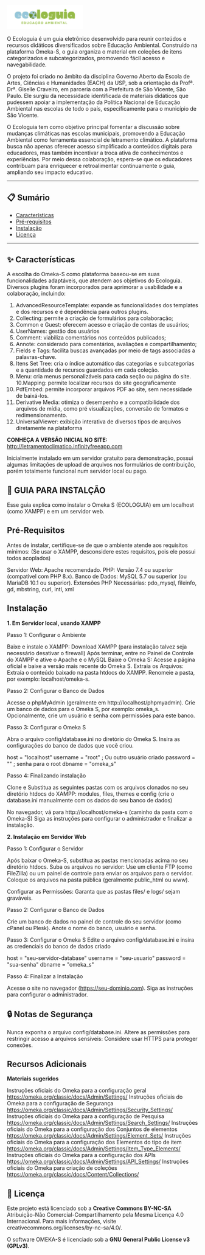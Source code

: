 <img src="logo.png" alt="Logo do Ecologuia" width="200">


O Ecologuia é um guia eletrônico desenvolvido para reunir conteúdos e recursos didáticos diversificados sobre Educação Ambiental. Construído na plataforma Omeka-S, o guia organiza o material em coleções de itens categorizados e subcategorizados, promovendo fácil acesso e navegabilidade.

O projeto foi criado no âmbito da disciplina Governo Aberto da Escola de Artes, Ciências e Humanidades (EACH) da USP, sob a orientação da Profª. Drª. Giselle Craveiro, em parceria com a Prefeitura de São Vicente, São Paulo. Ele surgiu da necessidade identificada de materiais didáticos que pudessem apoiar a implementação da Política Nacional de Educação Ambiental nas escolas de todo o país, especificamente para o município de São Vicente.

O Ecologuia tem como objetivo principal fomentar a discussão sobre mudanças climáticas nas escolas municipais, promovendo a Educação Ambiental como ferramenta essencial de letramento climático. A plataforma busca não apenas oferecer acesso simplificado a conteúdos digitais para educadores, mas também incentivar a troca ativa de conhecimentos e experiências. Por meio dessa colaboração, espera-se que os educadores contribuam para enriquecer e retroalimentar continuamente o guia, ampliando seu impacto educativo.

---

## 📋 **Sumário**

- [Características](#características)
- [Pré-requisitos](#pré-requisitos)
- [Instalação](#instalação)
- [Licença](#licença)

---

## ✨ **Características**

A escolha do Omeka-S como plataforma baseou-se em suas funcionalidades adaptáveis, que atendem aos objetivos do Ecologuia. Diversos plugins foram incorporados para aprimorar a usabilidade e a colaboração, incluindo:

1. AdvancedResourceTemplate: expande as funcionalidades dos templates e dos recursos e é dependência para outros plugins.
2. Collecting: permite a criação de formulários para colaboração;
3. Common e Guest: oferecem acesso e criação de contas de usuários;
4. UserNames: gestão dos usuários
5. Comment: viabiliza comentários nos conteúdos publicados;
6. Annote: considerado para comentários, avaliações e compartilhamento;
7. Fields e Tags: facilita buscas avançadas por meio de tags associadas a palavras-chave.
8. Itens Set Tree: cria o índice automático das categorias e subcategorias e a quantidade de recursos guardados em cada coleção.
9. Menu: cria menus personalizáveis para cada seção ou página do site.
10.Mapping: permite localizar recursos do site geograficamente
11. PdfEmbed: permite incorporar arquivos PDF ao site, sem necessídade de baixá-los.
12. Derivative Media: otimiza o desempenho e a compatibilidade dos arquivos de mídia, como pré visualizações, conversão de 
    formatos e redimensionamento.
13. UniversalViewer: exibição interativa de diversos tipos de arquivos diretamente na plataforma


**CONHEÇA A VERSÃO INICIAL NO SITE:**  http://letramentoclimatico.infinityfreeapp.com

Inicialmente instalado em um servidor gratuito para demonstração, possui algumas limitações de upload de arquivos nos formulários de contribuição, porém totalmente funcional num servidor local ou pago.

## 💾 GUIA PARA INSTALÇÃO
 
Esse guia explica como instalar o Omeka S (ECOLOGUIA) em um localhost (como XAMPP) e em um servidor web.

## **Pré-Requisitos**

Antes de instalar, certifique-se de que o ambiente atende aos requisitos mínimos:
(Se usar o XAMPP, desconsidere estes requisitos, pois ele possui todos acoplados)

Servidor Web: Apache recomendado.
PHP: Versão 7.4 ou superior (compatível com PHP 8.x).
Banco de Dados: MySQL 5.7 ou superior (ou MariaDB 10.1 ou superior).
Extensões PHP Necessárias: pdo_mysql, fileinfo, gd, mbstring, curl, intl, xml

## **Instalação**

**1. Em Servidor local, usando XAMPP**

Passo 1: Configurar o Ambiente

Baixe e instale o XAMPP:
Download XAMPP (para instalação talvez seja necessário desativar o firewall)
Após terminar, entre no Painel de Controle do XAMPP e ative o Apache e o MySQL
Baixe o Omeka S:
Acesse a página oficial e baixe a versão mais recente do Omeka S.
Extraia os Arquivos:
Extraia o conteúdo baixado na pasta htdocs do XAMPP.
Renomeie a pasta, por exemplo: localhost/omeka-s.

Passo 2: Configurar o Banco de Dados

Acesse o phpMyAdmin (geralmente em http://localhost/phpmyadmin).
Crie um banco de dados para o Omeka S, por exemplo: omeka_s.
Opcionalmente, crie um usuário e senha com permissões para este banco.

Passo 3: Configurar o Omeka S

Abra o arquivo config/database.ini no diretório do Omeka S.
Insira as configurações do banco de dados que você criou.

host     = "localhost"
username = "root"   ; Ou outro usuário criado
password = ""       ; senha para o root
dbname   = "omeka_s"

Passo 4: Finalizando instalação  

Clone e Substitua as seguintes pastas com os arquivos clonados no seu 
diretório htdocs do XAMPP: modules, files, themes e config (crie o database.ini manualmente com
os dados do seu banco de dados)

No navegador, vá para http://localhost/omeka-s (caminho da pasta com o Omeka-S)
Siga as instruções para configurar o administrador e finalizar a instalação.

**2. Instalação em Servidor Web**

Passo 1: Configurar o Servidor

Após baixar o Omeka-S, substitua as pastas mencionadas acima no seu diretório htdocs.
Suba os arquivos no servidor:
Use um cliente FTP (como FileZilla) ou um painel de controle para enviar os arquivos para o servidor.
Coloque os arquivos na pasta pública (geralmente public_html ou www).

Configurar as Permissões:
Garanta que as pastas files/ e logs/ sejam graváveis.

Passo 2: Configurar o Banco de Dados

Crie um banco de dados no painel de controle do seu servidor (como cPanel ou Plesk).
Anote o nome do banco, usuário e senha.

Passo 3: Configurar o Omeka S
Edite o arquivo config/database.ini e insira as credenciais do banco de dados criado

host     = "seu-servidor-database"
username = "seu-usuario"
password = "sua-senha"
dbname   = "omeka_s"

Passo 4: Finalizar a Instalação

Acesse o site no navegador (https://seu-dominio.com).
Siga as instruções para configurar o administrador.

## 🔒 **Notas de Segurança**

Nunca exponha o arquivo config/database.ini.
Altere as permissões para restringir acesso a arquivos sensíveis:
Considere usar HTTPS para proteger conexões.

## **Recursos Adicionais**

**Materiais sugeridos**

Instruções oficiais do Omeka para a configuração geral
https://omeka.org/classic/docs/Admin/Settings/ 
Instruções oficiais do Omeka para a configuração de Segurança
https://omeka.org/classic/docs/Admin/Settings/Security_Settings/ 
Instruções oficiais do Omeka para a configuração de Pesquisa
https://omeka.org/classic/docs/Admin/Settings/Search_Settings/ 
Instruções oficiais do Omeka para a configuração dos Conjuntos de elementos
 https://omeka.org/classic/docs/Admin/Settings/Element_Sets/ 
Instruções oficiais do Omeka para a configuração dos Elementos do tipo de item
https://omeka.org/classic/docs/Admin/Settings/Item_Type_Elements/ 
Instruções oficiais do Omeka para a configuração dos APIs
https://omeka.org/classic/docs/Admin/Settings/API_Settings/ 
Instruções oficiais do Omeka para criação de coleções
https://omeka.org/classic/docs/Content/Collections/ 


## 📝 **Licença**

Este projeto está licenciado sob a **Creative Commons BY-NC-SA**
Atribuição-Não Comercial-Compartilhamento pela Mesma Licença 4.0 Internacional. 
Para mais informações, visite creativecommons.org/licenses/by-nc-sa/4.0/.

O software OMEKA-S é licenciado sob a **GNU General Public License v3 (GPLv3)**.





